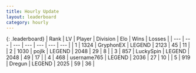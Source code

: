 ```yaml
---
title: Hourly Update
layout: leaderboard
category: hourly
---
```


{: .leaderboard}
| Rank | LV | Player | Division | Elo | Wins | Losses |
| --- | --- | --- | --- | --- | --- | --- |
| <span data-change="0">1</span> | 1324 | <span title="ID: 315148">GryphonEX</span> | LEGEND | <span data-change="12">2123</span> | <span data-change="4">45</span> | <span data-change="1">11</span> |
| <span data-change="4">2</span> | 1030 | <span title="ID: 4783">pojlk</span> | LEGEND | <span data-change="27">2048</span> | <span data-change="4">29</span> | <span data-change="1">8</span> |
| <span data-change="-1">3</span> | 857 | <span title="ID: 498412">LuckySpin</span> | LEGEND | <span data-change="0">2048</span> | <span data-change="0">49</span> | <span data-change="0">17</span> |
| <span data-change="5">4</span> | 468 | <span title="ID: 188640">username765</span> | LEGEND | <span data-change="17">2036</span> | <span data-change="3">27</span> | <span data-change="1">10</span> |
| <span data-change="-1">5</span> | 919 | <span title="ID: 337810">Dregun</span> | LEGEND | <span data-change="0">2025</span> | <span data-change="0">59</span> | <span data-change="0">36</span> |